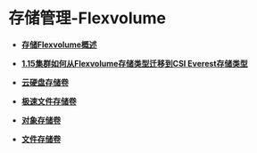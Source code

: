 # 存储管理-Flexvolume<a name="cce_01_0305"></a>

-   **[存储Flexvolume概述](存储Flexvolume概述.md)**  

-   **[1.15集群如何从Flexvolume存储类型迁移到CSI Everest存储类型](1-15集群如何从Flexvolume存储类型迁移到CSI-Everest存储类型.md)**  

-   **[云硬盘存储卷](云硬盘存储卷-0.md)**  

-   **[极速文件存储卷](极速文件存储卷-6.md)**  

-   **[对象存储卷](对象存储卷-12.md)**  

-   **[文件存储卷](文件存储卷-19.md)**  


